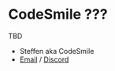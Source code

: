 # CodeSmile ???

TBD

- Steffen aka CodeSmile
- [Email](mailto:steffen@steffenitterheim.de) / [Discord](https://discord.gg/JN3Jz8qkeV)

